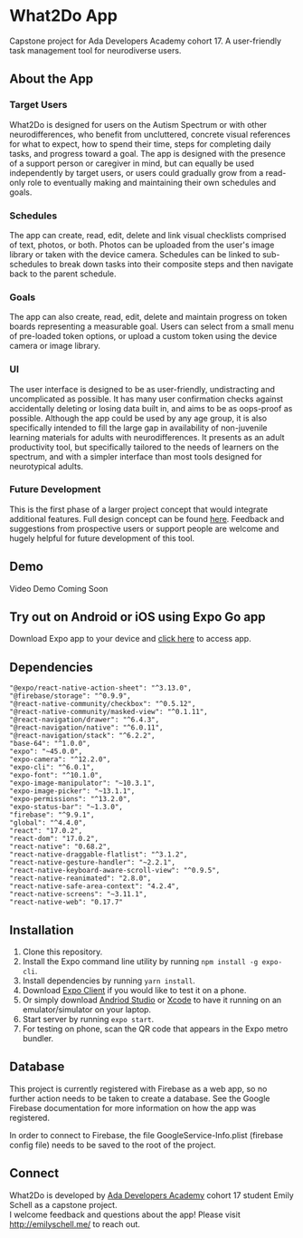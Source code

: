 # What2Do App

Capstone project for Ada Developers Academy cohort 17. A user-friendly task management tool for neurodiverse users.

## About the App

### Target Users

What2Do is designed for users on the Autism Spectrum or with other neurodifferences, who benefit from uncluttered, concrete visual references for what to expect, how to spend their time, steps for completing daily tasks, and progress toward a goal. The app is designed with the presence of a support person or caregiver in mind, but can equally be used independently by target users, or users could gradually grow from a read-only role to eventually making and maintaining their own schedules and goals.

### Schedules

The app can create, read, edit, delete and link visual checklists comprised of text, photos, or both. Photos can be uploaded from the user's image library or taken with the device camera. Schedules can be linked to sub-schedules to break down tasks into their composite steps and then navigate back to the parent schedule.

### Goals

The app can also create, read, edit, delete and maintain progress on token boards representing a measurable goal. Users can select from a small menu of pre-loaded token options, or upload a custom token using the device camera or image library.

### UI

The user interface is designed to be as user-friendly, undistracting and uncomplicated as possible. It has many user confirmation checks against accidentally deleting or losing data built in, and aims to be as oops-proof as possible. Although the app could be used by any age group, it is also specifically intended to fill the large gap in availability of non-juvenile learning materials for adults with neurodifferences. It presents as an adult productivity tool, but specifically tailored to the needs of learners on the spectrum, and with a simpler interface than most tools designed for neurotypical adults.

### Future Development

This is the first phase of a larger project concept that would integrate additional features. Full design concept can be found [here](https://www.figma.com/file/LaCgoyu2Dk6wV2suQgrf9p/What2Do?node-id=2%3A2). Feedback and suggestions from prospective users or support people are welcome and hugely helpful for future development of this tool.

## Demo

Video Demo Coming Soon

## Try out on Android or iOS using Expo Go app

Download Expo app to your device and [click here](https://expo.dev/@lauraemilyschell/what2do) to access app.

## Dependencies

    "@expo/react-native-action-sheet": "^3.13.0",
    "@firebase/storage": "^0.9.9",
    "@react-native-community/checkbox": "^0.5.12",
    "@react-native-community/masked-view": "^0.1.11",
    "@react-navigation/drawer": "^6.4.3",
    "@react-navigation/native": "^6.0.11",
    "@react-navigation/stack": "^6.2.2",
    "base-64": "^1.0.0",
    "expo": "~45.0.0",
    "expo-camera": "^12.2.0",
    "expo-cli": "^6.0.1",
    "expo-font": "^10.1.0",
    "expo-image-manipulator": "~10.3.1",
    "expo-image-picker": "~13.1.1",
    "expo-permissions": "^13.2.0",
    "expo-status-bar": "~1.3.0",
    "firebase": "^9.9.1",
    "global": "^4.4.0",
    "react": "17.0.2",
    "react-dom": "17.0.2",
    "react-native": "0.68.2",
    "react-native-draggable-flatlist": "^3.1.2",
    "react-native-gesture-handler": "~2.2.1",
    "react-native-keyboard-aware-scroll-view": "^0.9.5",
    "react-native-reanimated": "2.8.0",
    "react-native-safe-area-context": "4.2.4",
    "react-native-screens": "~3.11.1",
    "react-native-web": "0.17.7"

## Installation

1. Clone this repository.
2. Install the Expo command line utility by running `npm install -g expo-cli`.
3. Install dependencies by running `yarn install`.
4. Download [Expo Client](https://apps.apple.com/us/app/expo-client/id982107779) if you would like to test it on a phone.
5. Or simply download [Andriod Studio](https://developer.android.com/studio) or [Xcode](https://apps.apple.com/us/app/xcode/id497799835?mt=12) to have it running on an emulator/simulator on your laptop.
6. Start server by running `expo start`.
7. For testing on phone, scan the QR code that appears in the Expo metro bundler.

## Database

This project is currently registered with Firebase as a web app, so no further action needs to be taken to create a database. See the Google Firebase documentation for more information on how the app was registered.

In order to connect to Firebase, the file GoogleService-Info.plist (firebase config file) needs to be saved to the root of the project.

## Connect

What2Do is developed by [Ada Developers Academy](https://adadevelopersacademy.org/) cohort 17 student Emily Schell as a capstone project.<br>
I welcome feedback and questions about the app! Please visit http://emilyschell.me/ to reach out.
